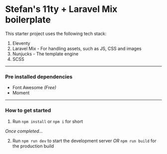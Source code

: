 # Stefan's 11ty + Laravel Mix boilerplate

This starter project uses the following tech stack:

1. Eleventy
2. Laravel Mix - For handling assets, such as JS, CSS and images
3. Nunjucks - The template engine
4. SCSS

---
### Pre installed dependencies

- Font Awesome _(Free)_
- Moment
---

### How to get started

1. Run `npm install` or `npm i` for short

_Once completed..._

2. Run `npm run dev` to start the development server _OR_ `npm run build` for the production build

